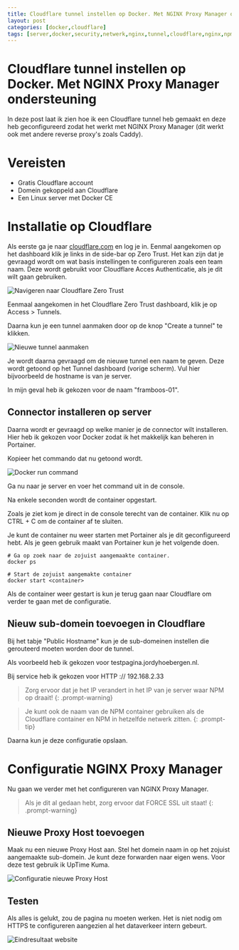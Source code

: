 ```yaml
---
title: Cloudflare tunnel instellen op Docker. Met NGINX Proxy Manager ondersteuning
layout: post
categories: [docker,cloudflare]
tags: [server,docker,security,netwerk,nginx,tunnel,cloudflare,nginx,npm]
---
```


# Cloudflare tunnel instellen op Docker. Met NGINX Proxy Manager ondersteuning

In deze post laat ik zien hoe ik een Cloudflare tunnel heb gemaakt en deze heb geconfigureerd zodat het werkt met NGINX Proxy Manager (dit werkt ook met andere reverse proxy's zoals Caddy).

# Vereisten

- Gratis Cloudflare account
- Domein gekoppeld aan Cloudflare
- Een Linux server met Docker CE

# Installatie op Cloudflare

Als eerste ga je naar [cloudflare.com](https://cloudflare.com) en log je in. Eenmal aangekomen op het dashboard klik je links in de side-bar op Zero Trust. Het kan zijn dat je gevraagd wordt om wat basis instellingen te configureren zoals een team naam. Deze wordt gebruikt voor Cloudflare Acces Authenticatie, als je dit wilt gaan gebruiken.

![Navigeren naar Cloudflare Zero Trust](https://i.imgur.com/yj9dXfb.png)

Eenmaal aangekomen in het Cloudflare Zero Trust dashboard, klik je op Access > Tunnels.

Daarna kun je een tunnel aanmaken door op de knop "Create a tunnel" te klikken.

![Nieuwe tunnel aanmaken](https://i.imgur.com/brMztw2.png)

Je wordt daarna gevraagd om de nieuwe tunnel een naam te geven. Deze wordt getoond op het Tunnel dashboard (vorige scherm). Vul hier bijvoorbeeld de hostname is van je server.

In mijn geval heb ik gekozen voor de naam "framboos-01".

## Connector installeren op server

Daarna wordt er gevraagd op welke manier je de connector wilt installeren. Hier heb ik gekozen voor Docker zodat ik het makkelijk kan beheren in Portainer.

Kopieer het commando dat nu getoond wordt.

![Docker run command](https://i.imgur.com/bsb2So4.png)

Ga nu naar je server en voer het command uit in de console.

Na enkele seconden wordt de container opgestart.

Zoals je ziet kom je direct in de console terecht van de container. Klik nu op CTRL + C om de container af te sluiten.

Je kunt de container nu weer starten met Portainer als je dit geconfigureerd hebt. Als je geen gebruik maakt van Portainer kun je het volgende doen.

```console
# Ga op zoek naar de zojuist aangemaakte container.
docker ps
```

```console
# Start de zojuist aangemakte container
docker start <container>
```

Als de container weer gestart is kun je terug gaan naar Cloudflare om verder te gaan met de configuratie.

## Nieuw sub-domein toevoegen in Cloudflare

Bij het tabje "Public Hostname" kun je de sub-domeinen instellen die gerouteerd moeten worden door de tunnel.

Als voorbeeld heb ik gekozen voor testpagina.jordyhoebergen.nl.

Bij service heb ik gekozen voor HTTP :// 192.168.2.33

> Zorg ervoor dat je het IP verandert in het IP van je server waar NPM op draait!
{: .prompt-warning}

> Je kunt ook de naam van de NPM container gebruiken als de Cloudflare container en NPM in hetzelfde netwerk zitten.
{: .prompt-tip}

Daarna kun je deze configuratie opslaan.

# Configuratie NGINX Proxy Manager

Nu gaan we verder met het configureren van NGINX Proxy Manager.

> Als je dit al gedaan hebt, zorg ervoor dat FORCE SSL uit staat!
{: .prompt-warning}

## Nieuwe Proxy Host toevoegen

Maak nu een nieuwe Proxy Host aan. Stel het domein naam in op het zojuist aangemaakte sub-domein. Je kunt deze forwarden naar eigen wens. Voor deze test gebruik ik UpTime Kuma.

![Configuratie nieuwe Proxy Host](https://i.imgur.com/uRTfs05.png)

## Testen

Als alles is gelukt, zou de pagina nu moeten werken. Het is niet nodig om HTTPS te configureren aangezien al het dataverkeer intern gebeurt.

![Eindresultaat website](https://i.imgur.com/HNEir9w.png)




